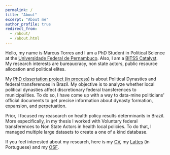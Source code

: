 ```yaml
---
permalink: /
title: "About"
excerpt: "About me"
author_profile: true
redirect_from: 
  - /about/
  - /about.html
---
```


Hello, my name is Marcus Torres and I am a PhD Student in Political Science at the [Universidade Federal de Pernambuco](https://www.ufpe.br/politica). Also, I am a [BITSS Catalyst](https://www.bitss.org/people/marcus-torres/). My research interests are bureaucracy, non state actors, public resource allocation and political elites.

My [PhD dissertation project (in process)](https://ufpebr0-my.sharepoint.com/:b:/g/personal/marcus_torres_ufpe_br/EY9OgMU0wopItBSYjvRe6bkBQFa3SGQUGg-QMsO0K7mFDQ?e=pbsu9m) is about Political Dynasties and federal transferences in Brazil. My objective is to analyze whether local political dynasties affect discretionary federal transferences to municipalities. To do so, I have come up with a way to data-mine politicians' official documents to get precise information about dynasty formation, expansion, and perpetuation.

Prior, I focused my reasearch on health policy results determinants in Brazil. More especifically, in my thesis I worked with Voluntary federal transferences to Non State Actors in health local policies. To do that, I managed multiple large datasets to create a one of a kind database.  

If you feel interested about my research, here is my [CV](files/cv.pdf), my [Lattes](http://goo.gl/fFVKNZ) (in Portuguese) and my [OSF](https://osf.io/9frzg/).

